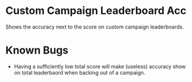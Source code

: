 # Custom Campaign Leaderboard Acc

Shows the accuracy next to the score on custom campaign leaderboards.

# Known Bugs
* Having a sufficiently low total score will make (useless) accuracy show on total leaderbaord when backing out of a campaign.
